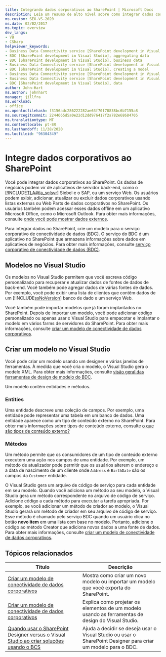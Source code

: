 ```yaml
---
title: Integrando dados corporativos ao SharePoint | Microsoft Docs
description: Leia um resumo de alto nível sobre como integrar dados corporativos ao SharePoint criando um modelo para o serviço BDC (conectividade de dados corporativos).
ms.custom: SEO-VS-2020
ms.date: 02/02/2017
ms.topic: overview
dev_langs:
- VB
- CSharp
helpviewer_keywords:
- Business Data Connectivity service [SharePoint development in Visual Studio], business data
- BDC [SharePoint development in Visual Studio], aggregating data
- BDC [SharePoint development in Visual Studio], business data
- Business Data Connectivity service [SharePoint development in Visual Studio], aggregating data
- BDC [SharePoint development in Visual Studio], creating a model
- Business Data Connectivity service [SharePoint development in Visual Studio], creating a model
- Business Data Connectivity service [SharePoint development in Visual Studio], data
- BDC [SharePoint development in Visual Studio], data
author: John-Hart
ms.author: johnhart
manager: jillfra
ms.workload:
- office
ms.openlocfilehash: f3156adc286222282ae63f70f70838bc6b7155a8
ms.sourcegitcommit: 2244665d5a0e22d12dd976417f2a782e68684705
ms.translationtype: MT
ms.contentlocale: pt-BR
ms.lasthandoff: 11/28/2020
ms.locfileid: "96304349"
---
```

# <a name="integrate-business-data-into-sharepoint"></a>Integre dados corporativos ao SharePoint
  Você pode integrar dados corporativos ao SharePoint. Os dados de negócios podem vir de aplicativos de servidor back-end, como o [!INCLUDE[TLA#tla_sqlsvr](../sharepoint/includes/tlasharptla-sqlsvr-md.md)] Siebel e o SAP, ou um serviço Web. Os usuários podem exibir, adicionar, atualizar ou excluir dados corporativos usando listas externas ou Web Parts de dados corporativos no SharePoint.  Os usuários também podem acessar esses dados offline em um aplicativo Microsoft Office, como o Microsoft Outlook. Para obter mais informações, consulte [onde você pode mostrar dados externos](/previous-versions/office/developer/sharepoint-2010/ee558737(v=office.14)).

 Para integrar dados no SharePoint, crie um modelo para o serviço corporativo de conectividade de dados (BDC). O serviço do BDC é um aplicativo no SharePoint que armazena informações sobre dados em aplicativos de negócios. Para obter mais informações, consulte [serviço corporativo de conectividade de dados (BDC)](/previous-versions/office/developer/sharepoint-2010/ee556407(v=office.14)).

## <a name="models-in-visual-studio"></a>Modelos no Visual Studio
 Os modelos no Visual Studio permitem que você escreva código personalizado para recuperar e atualizar dados de fontes de dados de back-end. Você também pode agregar dados de várias fontes de dados. Por exemplo, você pode exibir uma lista de clientes que contêm dados de um [!INCLUDE[ssNoVersion](../sharepoint/includes/ssnoversion-md.md)] banco de dado e um serviço Web.

 Você também pode importar modelos que já foram implantados no SharePoint. Depois de importar um modelo, você pode adicionar código personalizado ou apenas usar o Visual Studio para empacotar e implantar o modelo em vários farms de servidores do SharePoint. Para obter mais informações, consulte [criar um modelo de conectividade de dados corporativos](../sharepoint/creating-a-business-data-connectivity-model.md).

## <a name="design-a-model-in-visual-studio"></a>Criar um modelo no Visual Studio
 Você pode criar um modelo usando um designer e várias janelas de ferramentas. À medida que você cria o modelo, o Visual Studio gera o modelo XML. Para obter mais informações, consulte [visão geral das ferramentas de design de modelo do BDC](../sharepoint/bdc-model-design-tools-overview.md).

 Um modelo contém entidades e métodos.

### <a name="entities"></a>Entities
 Uma entidade descreve uma coleção de campos. Por exemplo, uma entidade pode representar uma tabela em um banco de dados. Uma entidade aparece como um tipo de conteúdo externo no SharePoint. Para obter mais informações sobre tipos de conteúdo externo, consulte [o que são tipos de conteúdo externo?](/previous-versions/office/developer/sharepoint-2010/ee556391(v=office.14))

### <a name="methods"></a>Métodos
 Um método permite que os consumidores de um tipo de conteúdo externo executem uma ação nos campos de uma entidade. Por exemplo, um método de atualizador pode permitir que os usuários alterem o endereço e a data de nascimento de um cliente onde `Address` e `BirthDate` são os campos da `Customer` entidade.

 O Visual Studio gera um arquivo de código de serviço para cada entidade em seu modelo. Quando você adiciona um método ao seu modelo, o Visual Studio gera um método correspondente no arquivo de código de serviço. Adicione código a cada método para executar a tarefa apropriada. Por exemplo, se você adicionar um método de criador ao modelo, o Visual Studio gerará um método de criador em seu arquivo de código de serviço. Esse método é chamado pelo serviço BDC quando um usuário clica no botão **novo item** em uma lista com base no modelo. Portanto, adicione o código ao método Creator que adiciona novos dados a uma fonte de dados. Para obter mais informações, consulte [criar um modelo de conectividade de dados corporativos](../sharepoint/designing-a-business-data-connectivity-model.md).

## <a name="related-topics"></a>Tópicos relacionados

|Título|Descrição|
|-----------|-----------------|
|[Criar um modelo de conectividade de dados corporativos](../sharepoint/creating-a-business-data-connectivity-model.md)|Mostra como criar um novo modelo ou importar um modelo que você exporta do SharePoint.|
|[Criar um modelo de conectividade de dados corporativos](../sharepoint/designing-a-business-data-connectivity-model.md)|Explica como projetar os elementos de um modelo usando as ferramentas de design do Visual Studio.|
|[Quando usar o SharePoint Designer versus o Visual Studio ao criar soluções usando o BCS](/previous-versions/office/developer/sharepoint-2010/ee558875(v=office.14))|Ajuda a decidir se deseja usar o Visual Studio ou usar o SharePoint Designer para criar um modelo para o BDC.|
